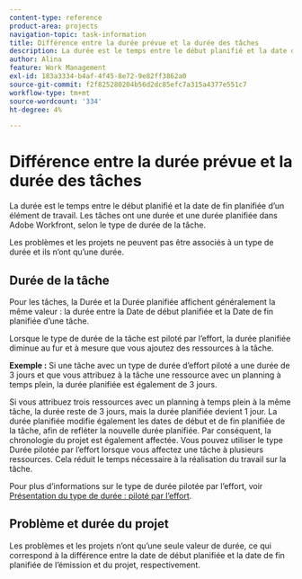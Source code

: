 ```yaml
---
content-type: reference
product-area: projects
navigation-topic: task-information
title: Différence entre la durée prévue et la durée des tâches
description: La durée est le temps entre le début planifié et la date de fin planifiée d’un élément de travail. Les tâches ont une durée et une durée planifiée dans Adobe Workfront, selon le type de durée de la tâche.
author: Alina
feature: Work Management
exl-id: 183a3334-b4af-4f45-8e72-9e82ff3862a0
source-git-commit: f2f825280204b56d2dc85efc7a315a4377e551c7
workflow-type: tm+mt
source-wordcount: '334'
ht-degree: 4%

---
```


# Différence entre la durée prévue et la durée des tâches

La durée est le temps entre le début planifié et la date de fin planifiée d’un élément de travail. Les tâches ont une durée et une durée planifiée dans Adobe Workfront, selon le type de durée de la tâche.

Les problèmes et les projets ne peuvent pas être associés à un type de durée et ils n’ont qu’une durée.

## Durée de la tâche

Pour les tâches, la Durée et la Durée planifiée affichent généralement la même valeur : la durée entre la Date de début planifiée et la Date de fin planifiée d’une tâche.

Lorsque le type de durée de la tâche est piloté par l’effort, la durée planifiée diminue au fur et à mesure que vous ajoutez des ressources à la tâche.

**Exemple :** Si une tâche avec un type de durée d’effort piloté a une durée de 3 jours et que vous attribuez à la tâche une ressource avec un planning à temps plein, la durée planifiée est également de 3 jours.

Si vous attribuez trois ressources avec un planning à temps plein à la même tâche, la durée reste de 3 jours, mais la durée planifiée devient 1 jour. La durée planifiée modifie également les dates de début et de fin planifiée de la tâche, afin de refléter la nouvelle durée planifiée. Par conséquent, la chronologie du projet est également affectée.
Vous pouvez utiliser le type Durée pilotée par l’effort lorsque vous affectez une tâche à plusieurs ressources. Cela réduit le temps nécessaire à la réalisation du travail sur la tâche.

Pour plus d’informations sur le type de durée pilotée par l’effort, voir [Présentation du type de durée : piloté par l’effort](../../../manage-work/tasks/taskdurtn/effort-driven.md).

## Problème et durée du projet

Les problèmes et les projets n’ont qu’une seule valeur de durée, ce qui correspond à la différence entre la date de début planifiée et la date de fin planifiée de l’émission et du projet, respectivement.
